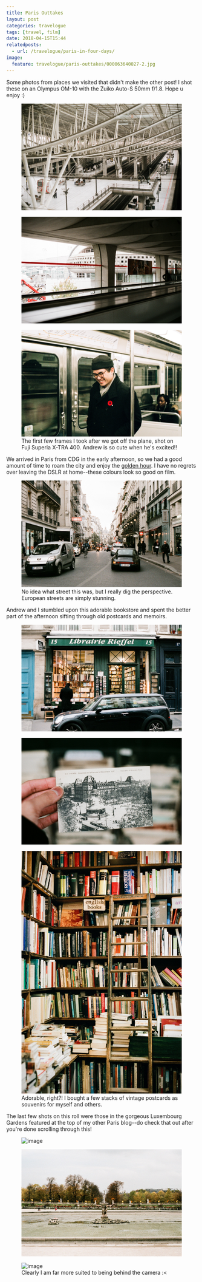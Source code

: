 ```yaml
---
title: Paris Outtakes
layout: post
categories: travelogue
tags: [travel, film]
date: 2018-04-15T15:44
relatedposts:
  - url: /travelogue/paris-in-four-days/
image:
  feature: travelogue/paris-outtakes/000063640027-2.jpg
---
```


Some photos from places we visited that didn't make the other post! I shot these on an Olympus OM-10 with the Zuiko Auto-S 50mm f/1.8. Hope u enjoy :)

<figure>
  <img src="/images/travelogue/paris-outtakes/000063640019.jpg" alt="image">
</figure>
<figure>
  <img src="/images/travelogue/paris-outtakes/000063640020.jpg" alt="image">
</figure>
<figure>
  <img src="/images/travelogue/paris-outtakes/000063640021.jpg" alt="image">
  <figcaption>The first few frames I took after we got off the plane, shot on Fuji Superia X-TRA 400. Andrew is so cute when he's excited!!</figcaption>
</figure>

We arrived in Paris from CDG in the early afternoon, so we had a good amount of time to roam the city and enjoy the [golden hour](https://en.wikipedia.org/wiki/Golden_hour_(photography)). I have no regrets over leaving the DSLR at home--these colours look so good on film.

<figure>
  <img src="/images/travelogue/paris-outtakes/000063640026.jpg" alt="image">
  <figcaption>No idea what street this was, but I really dig the perspective. European streets are simply stunning.</figcaption>
</figure>

Andrew and I stumbled upon this adorable bookstore and spent the better part of the afternoon sifting through old postcards and memoirs.

<figure>
  <img src="/images/travelogue/paris-outtakes/000063640029.jpg" alt="image">
</figure>
<figure>
  <img src="/images/travelogue/paris-outtakes/000063640030.jpg" alt="image">
</figure>
<figure>
  <img src="/images/travelogue/paris-outtakes/000063640031.jpg" alt="image">
  <figcaption>Adorable, right?! I bought a few stacks of vintage postcards as souvenirs for myself and others.</figcaption>
</figure>

The last few shots on this roll were those in the gorgeous Luxembourg Gardens featured at the top of my other Paris blog--do check that out after you're done scrolling through this!

<figure>
  <img src="/images/travelogue/paris-outtakes/000063640035.jpg" alt="image">
</figure>
<figure>
  <img src="/images/travelogue/paris-outtakes/000063640036-3.jpg" alt="image">
</figure>
<figure>
  <img src="/images/travelogue/paris-outtakes/000063640038.jpg" alt="image">
  <figcaption>Clearly I am far more suited to being behind the camera :<</figcaption>
</figure>
